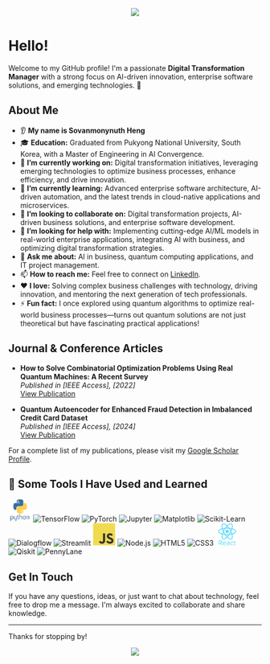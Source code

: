 <p align="center">
<!--   <img src="https://capsule-render.vercel.app/api?type=waving&color=gradient&text=Hello!&height=100&section=header"/> -->
  <img src="https://capsule-render.vercel.app/api?type=blur&height=300&color=gradient&text=Sovanmonynuth%20Heng&reversal=false&animation=twinkling&fontColor=739186"/>
</p>

# Hello!

Welcome to my GitHub profile! I'm a passionate **Digital Transformation Manager** with a strong focus on AI-driven innovation, enterprise software solutions, and emerging technologies. 🚀

## About Me

* 👂 **My name is Sovanmonynuth Heng**
* 🎓 **Education:** Graduated from Pukyong National University, South Korea, with a Master of Engineering in AI Convergence.
* 🔭 **I’m currently working on:** Digital transformation initiatives, leveraging emerging technologies to optimize business processes, enhance efficiency, and drive innovation.
* 🌱 **I’m currently learning:** Advanced enterprise software architecture, AI-driven automation, and the latest trends in cloud-native applications and microservices.
* 🤝 **I’m looking to collaborate on:** Digital transformation projects, AI-driven business solutions, and enterprise software development.
* 🤔 **I’m looking for help with:** Implementing cutting-edge AI/ML models in real-world enterprise applications, integrating AI with business, and optimizing digital            transformation strategies.
* 💬 **Ask me about:** AI in business, quantum computing applications, and IT project management.
* 📫 **How to reach me:** Feel free to connect on [LinkedIn](www.linkedin.com/in/sovanmonynuth-heng).
* ❤️ **I love:** Solving complex business challenges with technology, driving innovation, and mentoring the next generation of tech professionals.
* ⚡ **Fun fact:** I once explored using quantum algorithms to optimize real-world business processes—turns out quantum solutions are not just theoretical but have fascinating practical applications!


## Journal & Conference Articles

- **How to Solve Combinatorial Optimization Problems Using Real Quantum Machines: A Recent Survey**  
  *Published in [IEEE Access], [2022]*  
  [View Publication](https://ieeexplore.ieee.org/document/9934910)  

- **Quantum Autoencoder for Enhanced Fraud Detection in Imbalanced Credit Card Dataset**  
*Published in [IEEE Access], [2024]*    
  [View Publication](https://ieeexplore.ieee.org/abstract/document/10752554)  

For a complete list of my publications, please visit my [Google Scholar Profile](https://scholar.google.com/citations?user=KEfjmk8AAAAJ&hl=en&authuser=1).


<h2>🚀 Some Tools I Have Used and Learned</h2>
<p align="left">
  <!-- Machine Learning Icons -->
  <img src="https://raw.githubusercontent.com/devicons/devicon/master/icons/python/python-original-wordmark.svg" alt="Python" width="45" height="45"/>
  <img src="https://cdn.jsdelivr.net/gh/devicons/devicon/icons/tensorflow/tensorflow-original.svg" alt="TensorFlow" width="45" height="45"/>
  <img src="https://cdn.jsdelivr.net/gh/devicons/devicon/icons/pytorch/pytorch-original.svg" alt="PyTorch" width="45" height="45"/>
  <img src="https://cdn.jsdelivr.net/gh/devicons/devicon/icons/jupyter/jupyter-original.svg" alt="Jupyter" width="45" height="45"/>
  <img src="https://upload.wikimedia.org/wikipedia/commons/8/84/Matplotlib_icon.svg" alt="Matplotlib" width="45" height="45"/>
  <img src="https://scikit-learn.org/stable/_static/scikit-learn-logo-small.png" alt="Scikit-Learn" width="45" height="45"/>
  <img src="https://www.svgrepo.com/show/353648/dialogflow.svg" alt="Dialogflow" width="45" height="45"/>
  <img src="https://encrypted-tbn0.gstatic.com/images?q=tbn:ANd9GcTGDKmSgL7UJ6sstMUQTtjI2iDN7ClN2jRZ5Q&s" alt="Streamlit" width="45" height="45"/>


  <!-- Full Stack Icons -->
  <img src="https://raw.githubusercontent.com/devicons/devicon/master/icons/javascript/javascript-original.svg" alt="JavaScript" width="45" height="45"/>
  <img src="https://cdn.jsdelivr.net/gh/devicons/devicon/icons/nodejs/nodejs-original-wordmark.svg" alt="Node.js" width="45" height="45"/>
  <img src="https://cdn.jsdelivr.net/gh/devicons/devicon/icons/html5/html5-original.svg" alt="HTML5" width="45" height="45"/>
  <img src="https://cdn.jsdelivr.net/gh/devicons/devicon/icons/css3/css3-original-wordmark.svg" alt="CSS3" width="45" height="45"/>
  <img src="https://raw.githubusercontent.com/devicons/devicon/master/icons/react/react-original-wordmark.svg" alt="React" width="45" height="45"/>

  <!-- Quantum Computing Icons -->
  <img src="https://encrypted-tbn0.gstatic.com/images?q=tbn:ANd9GcTGO-McYS0sj1JBBgQA6-QMP49YIJsSQdRjWg&s" alt="Qiskit" width="45" height="45"/>
  <img src="https://media.licdn.com/dms/image/v2/C560BAQEcSmPzmwGu5g/company-logo_200_200/company-logo_200_200/0/1677204651906/pennylaneai_logo?e=2147483647&v=beta&t=yEu-P4cnI9PsZaAPMciNdKabq-7SYrS_wpwQiULjLv4" alt="PennyLane" width="45" height="45"/>

</p>

## Get In Touch

If you have any questions, ideas, or just want to chat about technology, feel free to drop me a message. I'm always excited to collaborate and share knowledge.

---

Thanks for stopping by!

<p align="center">
  <img src="https://capsule-render.vercel.app/api?type=waving&color=gradient&height=100&section=footer"/>
</p>
